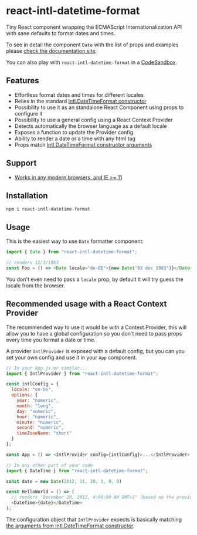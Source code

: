 # react-intl-datetime-format

Tiny React component wrapping the ECMAScript Internationalization API with sane defaults to format dates and times.

To see in detail the component `Date` with the list of props and examples please [check the documentation site](https://react-intl-datetime-format.netlify.com).

You can also play with `react-intl-datetime-format` in a [CodeSandbox]().

## Features

- Effortless format dates and times for different locales
- Relies in the standard [Intl.DateTimeFormat constructor](https://developer.mozilla.org/en-US/docs/Web/JavaScript/Reference/Global_Objects/DateTimeFormat)
- Possibility to use it as an standalone React Component using props to configure it
- Possibility to use a general config using a React Context Provider
- Detects automatically the browser language as a default locale
- Exposes a function to update the Provider config
- Ability to render a date or a time with any html tag
- Props match [Intl.DateTimeFormat constructor arguments](https://developer.mozilla.org/en-US/docs/Web/JavaScript/Reference/Global_Objects/DateTimeFormat#Parameters)

## Support

- [Works in any modern browsers, and IE >= 11](https://caniuse.com/#feat=internationalization)

## Installation

```shell
npm i react-intl-datetime-format
```

## Usage

This is the easiest way to use `Date` formatter component:

```js
import { Date } from "react-intl-datetime-format";

// renders 12/3/1983
const Foo = () => <Date locale="de-DE">{new Date("03 dec 1983")}</Date>;
```

You don't even need to pass a `locale` prop, by default it will try guess the locale from the browser.

## Recommended usage with a React Context Provider

The recommended way to use it would be with a Context.Provider, this will allow you to have a global configuration so you don't need to pass props every time you format a date or time.

A provider `IntlProvider` is exposed with a default config, but you can you set your own config and use it in your `App` component.

```js
// In your App.js or similar...
import { IntlProvider } from "react-intl-datetime-format";

const intlConfig = {
  locale: "en-US",
  options: {
    year: "numeric",
    month: "long",
    day: "numeric",
    hour: "numeric",
    minute: "numeric",
    second: "numeric",
    timeZoneName: "short"
  }
};

const App = () => <IntlProvider config={intlConfig}>...</IntlProvider>;

// In any other part of your code
import { DateTime } from "react-intl-datetime-format";

const date = new Date(2012, 11, 20, 3, 0, 0)

const HelloWorld = () => (
  // renders "December 20, 2012, 4:00:00 AM GMT+1" (based on the provider config)
  <DateTime>{date}</DateTime>
);
```

The configuration object that `IntlProvider` expects is basically matching [the arguments from Intl.DateTimeFormat constructor](https://developer.mozilla.org/en-US/docs/Web/JavaScript/Reference/Global_Objects/DateTimeFormat#Parameters).
